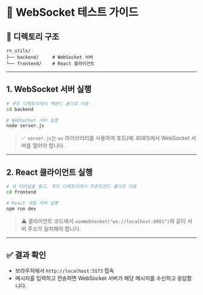 # 🧪 WebSocket 테스트 가이드

## 📁 디렉토리 구조

```
rn_utils/
├── backend/     # WebSocket 서버
└── frontend/    # React 클라이언트
```

---

## 1. WebSocket 서버 실행

```bash
# 루트 디렉토리에서 백엔드 폴더로 이동
cd backend

# WebSocket 서버 실행
node server.js
```

> ✅ `server.js`는 `ws` 라이브러리를 사용하여 포트(예: 8081)에서 WebSocket 서버를 열어야 합니다.

---

## 2. React 클라이언트 실행

```bash
# 새 터미널을 열고, 루트 디렉토리에서 프론트엔드 폴더로 이동
cd frontend

# React 개발 서버 실행
npm run dev
```

> ⚠️ 클라이언트 코드에서 `useWebSocket("ws://localhost:8081")`와 같이 서버 주소가 일치해야 합니다.

---

## ✅ 결과 확인

- 브라우저에서 `http://localhost:5173` 접속
- 메시지를 입력하고 전송하면 WebSocket 서버가 해당 메시지를 수신하고 응답합니다.
